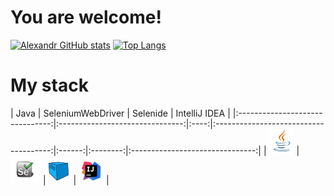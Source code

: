# You are welcome!
[![Alexandr GitHub stats](https://github-readme-stats.vercel.app/api?username=Alex87Bogdanoff-cloud&show_icons=true&theme=radical)](https://github.com/Alex87Bogdanoff-cloud/github-readme-stats)   [![Top Langs](https://github-readme-stats.vercel.app/api/top-langs/?username=Alex87Bogdanoff-cloud&layout=compact)](https://github.com/Alex87Bogdanoff-cloud/github-readme-stats)


# My stack


|              Java               |            SeleniumWebDriver            |  Selenide |                  IntelliJ IDEA | 
|:-------------------------------:|:-------------------------------:|:----:|:-------------------------------------:|:------:|:--------:|:-------------------------------:|
| ![Java](/images/Java.png) | ![SeleniumWD](/images/selenium.png) |![Selenide](/images/Selenoid.png) | ![IntelliJ IDEA](/images/Intelij_IDEA.png) | 
